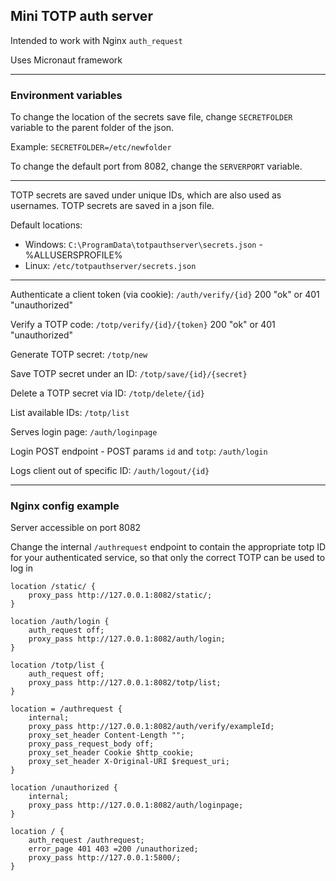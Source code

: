 ## Mini TOTP auth server

Intended to work with Nginx `auth_request`

Uses Micronaut framework

---
### Environment variables

To change the location of the secrets save file, change `SECRETFOLDER` variable to the parent folder of the json.

Example: `SECRETFOLDER=/etc/newfolder`

To change the default port from 8082, change the `SERVERPORT` variable.

---

TOTP secrets are saved under unique IDs, which are also used as usernames.
TOTP secrets are saved in a json file. 

Default locations:
- Windows: `C:\ProgramData\totpauthserver\secrets.json` - %ALLUSERSPROFILE%
- Linux: `/etc/totpauthserver/secrets.json`

---

Authenticate a client token (via cookie):
`/auth/verify/{id}`
200 "ok" or 401 "unauthorized"


Verify a TOTP code:
`/totp/verify/{id}/{token}`
200 "ok" or 401 "unauthorized"


Generate TOTP secret:
`/totp/new`


Save TOTP secret under an ID:
`/totp/save/{id}/{secret}`


Delete a TOTP secret via ID:
`/totp/delete/{id}`


List available IDs:
`/totp/list`


Serves login page:
`/auth/loginpage`


Login POST endpoint - POST params `id` and `totp`:
`/auth/login`

Logs client out of specific ID:
`/auth/logout/{id}`


---

### Nginx config example

Server accessible on port 8082

Change the internal `/authrequest` endpoint to contain the appropriate totp ID for your authenticated service, so that only the correct TOTP can be used to log in

``` 
location /static/ {
    proxy_pass http://127.0.0.1:8082/static/;
}

location /auth/login {
    auth_request off;
    proxy_pass http://127.0.0.1:8082/auth/login;
}

location /totp/list {
    auth_request off;
    proxy_pass http://127.0.0.1:8082/totp/list;
}

location = /authrequest {
    internal;
    proxy_pass http://127.0.0.1:8082/auth/verify/exampleId;
    proxy_set_header Content-Length "";
    proxy_pass_request_body off;
    proxy_set_header Cookie $http_cookie;
    proxy_set_header X-Original-URI $request_uri;
}

location /unauthorized {
    internal;
    proxy_pass http://127.0.0.1:8082/auth/loginpage;
}

location / {
    auth_request /authrequest;
    error_page 401 403 =200 /unauthorized;
    proxy_pass http://127.0.0.1:5800/;
}
```
